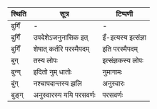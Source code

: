 | स्थिति | सूत्र | टिप्पणी |
| ----- | ------- | ------ |
| बुगिँ | - | - |
| बुगिँ | उपदेशेऽजनुनासिक इत् | इँ-इत्यस्य इत्संज्ञा |
| बुगिँ | शेषात् कर्तरि परस्मैपदम् | इति परस्मैपदम् |
| बुग् | तस्य लोपः | इत्संज्ञकस्य लोपः |
| बुन्ग् | इदितो नुम् धातोः | नुमागामः |
| बुंग् | नश्चापदान्तस्य झलि | अनुस्वारः |
| बुङ्ग् | अनुस्वारस्य ययि परसवर्णः | परसवर्णः |
